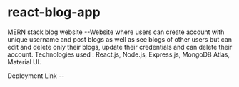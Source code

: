 # react-blog-app
MERN stack blog website --Website where users can create account with unique username and post blogs as well as see blogs of other
users but can edit and delete only their blogs, update their credentials and can delete their account.
Technologies used : React.js, Node.js, Express.js, MongoDB Atlas, Material UI.

Deployment Link -- 


